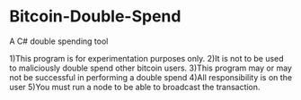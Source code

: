 # Bitcoin-Double-Spend
A C# double spending tool

1)This program is for experimentation purposes only. 
2)It is not to be used to maliciously double spend other bitcoin users.
3)This program may or may not be successful in performing a double spend 
4)All responsibility is on the user
5)You must run a node to be able to broadcast the transaction.
